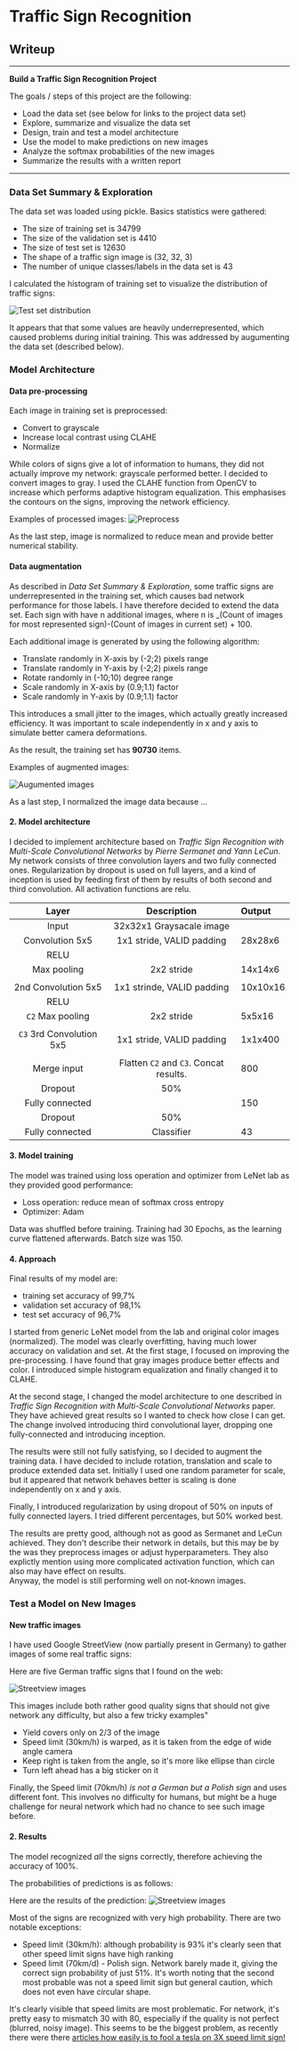 # **Traffic Sign Recognition** 

## Writeup

---

**Build a Traffic Sign Recognition Project**

The goals / steps of this project are the following:
* Load the data set (see below for links to the project data set)
* Explore, summarize and visualize the data set
* Design, train and test a model architecture
* Use the model to make predictions on new images
* Analyze the softmax probabilities of the new images
* Summarize the results with a written report


[//]: # (Image References)

[img_jitter]: ./writeup_images/jitter.png "Jitering"
[img_distribution]: ./writeup_images/test_distribution.png "Distribution"
[img_new]: ./writeup_images/new_images.png "New test images"
[img_new_results]: ./writeup_images/new_images_results.png "New test images - results"
[img_normalization]: ./writeup_images/normalization.png "Normalization"

---
### Data Set Summary & Exploration

The data set was loaded using pickle. Basics statistics were gathered: 

* The size of training set is 34799
* The size of the validation set is 4410
* The size of test set is 12630
* The shape of a traffic sign image is (32, 32, 3)
* The number of unique classes/labels in the data set is 43


I calculated the histogram of training set to visualize the distribution of traffic signs:

![Test set distribution][img_distribution]

It appears that that some values are heavily underrepresented, which caused problems during initial training. This was addressed by augumenting the data set (described below). 

### Model Architecture

#### Data pre-processing

Each image in training set is preprocessed:
* Convert to grayscale
* Increase local contrast using CLAHE
* Normalize

While colors of signs give a lot of information to humans, they did not actually improve my network: grayscale performed better. I decided to convert images to gray.
I used the CLAHE function from OpenCV to increase which performs adaptive histogram equalization. This emphasises the contours on the signs, improving the network efficiency.

Examples of processed images:
![Preprocess][img_normalization]

As the last step, image is normalized to reduce mean and provide better numerical stability. 

#### Data augmentation
As described in _Data Set Summary & Exploration_, some traffic signs are underrepresented in the training set, which causes bad network performance for those labels.
I have therefore decided to extend the data set. Each sign with have n additional images, where n is _(Count of images for most represented sign)-(Count of images in current set) + 100.

Each additional image is generated by using the following algorithm:
* Translate randomly in X-axis by (-2;2) pixels range
* Translate randomly in Y-axis by (-2;2) pixels range
* Rotate randomly in (-10;10) degree range
* Scale randomly in X-axis by (0.9;1.1) factor
* Scale randomly in Y-axis by (0.9;1.1) factor

This introduces a small jitter to the images, which actually greatly increased efficiency. It was important to scale independently in x and y axis to simulate better camera deformations.   

As the result, the training set has **90730** items.

Examples of augmented images:

![Augumented images][img_jitter]

As a last step, I normalized the image data because ...



#### 2. Model architecture
I decided to implement architecture based on _Traffic Sign Recognition with Multi-Scale Convolutional Networks_ by _Pierre Sermanet and Yann LeCun_.
My network consists of three convolution layers and two fully connected ones. Regularization by dropout is used on full layers, and a kind of inception is used by feeding first of them by results of both second and third convolution.
All activation functions are relu.

| Layer         		|     Description	        					|  Output  |
|:---------------------:|:---------------------------------------------:| :--------|
| Input         		| 32x32x1 Graysacale image 						| 
| Convolution 5x5     	| 1x1 stride, VALID padding 	                | 28x28x6  |
| RELU					|												|          |
| Max pooling	      	| 2x2 stride 		                        	| 14x14x6  |
|                       |                                               |          |
| 2nd Convolution 5x5	| 1x1 strinde, VALID padding	                | 10x10x16 |
| RELU                  |                                               |          | 
| `C2` Max pooling      | 2x2 stride                                    | 5x5x16   | 
|                       |                                               |          |
| `C3` 3rd Convolution 5x5	| 1x1 stride, VALID padding	                | 1x1x400  |
|                       |                                               |          |
| Merge input           | Flatten `C2` and `C3`. Concat results.        | 800      |
| Dropout               | 50%                                           |          |
| Fully connected		|           									| 150      |
| Dropout               | 50%                                           |          |
| Fully connected 		| Classifier        							| 43       |



#### 3. Model training
The model was trained using loss operation and optimizer from LeNet lab as they provided good performance:
* Loss operation: reduce mean of softmax cross entropy
* Optimizer: Adam

Data was shuffled before training.
Training had 30 Epochs, as the learning curve flattened afterwards.
Batch size was 150.


#### 4. Approach

Final results of my model are:
* training set accuracy of 99,7%
* validation set accuracy of 98,1%
* test set accuracy of 96,7%

I started from generic LeNet model from the lab and original color images (normalized). The model was clearly overfitting, having much lower accuracy on validation and set.
At the first stage, I focused on improving the pre-processing. I have found that gray images produce better effects and color. I introduced simple histogram equalization and finally changed it to CLAHE.

At the second stage, I changed the model architecture to one described in _Traffic Sign Recognition with Multi-Scale Convolutional Networks_  paper. They have achieved great results so I wanted to check how close I can get.
The change involved introducing third convolutional layer, dropping one fully-connected and introducing inception.

The results were still not fully satisfying, so I decided to augment the training data. I have decided to include rotation, translation and scale to produce extended data set. Initially I used one random parameter for scale, but it appeared that network behaves better is scaling is done independently on x and y axis.

Finally, I introduced regularization by using dropout of 50% on inputs of fully connected layers. I tried different percentages, but 50% worked best.

The results are pretty good, although not as good as Sermanet and LeCun achieved. They don't describe their network in details, but this may be by the was they preprocess images or adjust hyperparameters. They also explictly mention using more complicated activation function, which can also may have effect on results.  
Anyway, the model is still performing well on not-known images.

### Test a Model on New Images

#### New traffic images 

I have used Google StreetView (now partially present in Germany) to gather images of some real traffic signs:

 
Here are five German traffic signs that I found on the web:

![Streetview images][img_new]

This images include both rather good quality signs that should not give network any difficulty, but also a few tricky examples"
* Yield covers only on 2/3 of the image
* Speed limit (30km/h) is warped, as it is taken from the edge of wide angle camera
* Keep right is taken from the angle, so it's more like ellipse than circle
* Turn left ahead has a big sticker on it

Finally, the Speed limit (70km/h) *is not a German but a Polish sign* and uses different font. This involves no difficulty for humans, but might be a huge challenge for neural network which had no chance to see such image before.

#### 2. Results

The model recognized *all* the signs correctly, therefore achieving the accuracy of 100%.

The probabilities of predictions is as follows:


Here are the results of the prediction:
![Streetview images][img_new_results]

Most of the signs are recognized with very high probability.
There are two notable exceptions:
* Speed limit (30km/h): although probability is 93% it's clearly seen that other speed limit signs have high ranking
* Speed limit (70km/d) - Polish sign. Network barely made it, giving the correct sign probability of just 51%. It's worth noting that the second most probable was not a speed limit sign but general caution, which does not even have circular shape. 

It's clearly visible that speed limits are most problematic. For network, it's pretty easy to mismatch 30 with 80, especially if the quality is not perfect (blurred, noisy image). This seems to be the biggest problem, as recently there were there [articles how easily is to fool a tesla on 3X speed limit sign!](https://www.businessinsider.com/hackers-trick-tesla-accelerating-85mph-using-tape-2020-2?IR=T)

